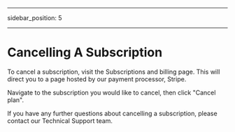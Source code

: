﻿---

sidebar_position: 5

---
# Cancelling A Subscription

To cancel a subscription, visit the Subscriptions and billing page. This will direct you to a page hosted by our payment processor, Stripe.

Navigate to the subscription you would like to cancel, then click "Cancel plan".

If you have any further questions about cancelling a subscription, please contact our Technical Support team.
